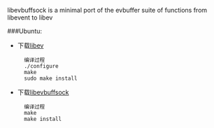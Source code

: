 libevbuffsock is a minimal port of the evbuffer suite of functions from libevent to libev

###Ubuntu:
+ 下载[libev](http://dist.schmorp.de/libev/)

		编译过程
        ./configure
        make 
        sudo make install 
        
+ 下载[libevbuffsock](https://github.com/mreiferson/libevbuffsock)

		编译过程
        make 
        make install


